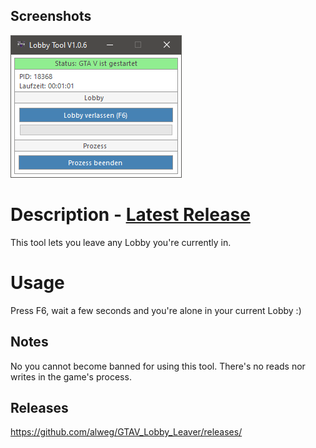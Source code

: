 ## Screenshots
<img src="Screenshots/GTAVLL.png" />

# Description - [Latest Release](https://github.com/alweg/GTAV_Lobby_Leaver/releases/)
This tool lets you leave any Lobby you're currently in.

# Usage
Press F6, wait a few seconds and you're alone in your current Lobby :)

## Notes
No you cannot become banned for using this tool. There's no reads nor writes in the game's process.

## Releases
https://github.com/alweg/GTAV_Lobby_Leaver/releases/
